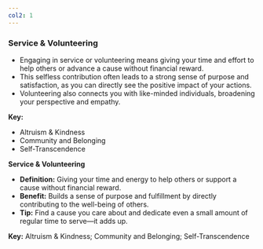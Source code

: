 ```yaml
---
col2: 1
---
```

### Service & Volunteering

- Engaging in service or volunteering means giving your time and effort to help others or advance a cause without financial reward.
- This selfless contribution often leads to a strong sense of purpose and satisfaction, as you can directly see the positive impact of your actions.
- Volunteering also connects you with like-minded individuals, broadening your perspective and empathy.

**Key:**
- Altruism & Kindness
- Community and Belonging
- Self-Transcendence

**Service & Volunteering**

- **Definition:** Giving your time and energy to help others or support a cause without financial reward.
- **Benefit:** Builds a sense of purpose and fulfillment by directly contributing to the well-being of others.
- **Tip:** Find a cause you care about and dedicate even a small amount of regular time to serve—it adds up.

**Key:** Altruism & Kindness; Community and Belonging; Self-Transcendence